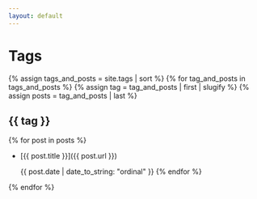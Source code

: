 ```yaml
---
layout: default
---
```


# Tags

{% assign tags_and_posts = site.tags | sort %}
{% for tag_and_posts in tags_and_posts %}
  {% assign tag = tag_and_posts | first | slugify %}
  {% assign posts = tag_and_posts | last %}

## {{ tag }}

  {% for post in posts %}
* [{{ post.title }}]({{ post.url }})

  {{ post.date | date_to_string: "ordinal" }}
  {% endfor %}

{% endfor %}
